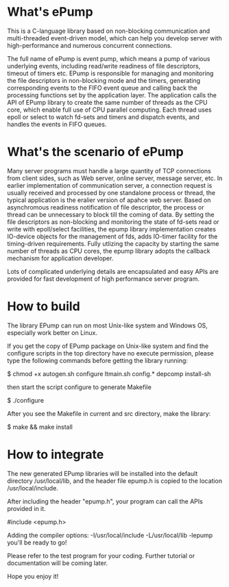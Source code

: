 # What's ePump
This is a C-language library based on non-blocking communication and multi-threaded event-driven model, which can help you develop server with high-performance and numerous concurrent connections.

The full name of ePump is event pump, which means a pump of various underlying events, including read/write readiness of file descriptors, timeout of timers etc. EPump is responsible for managing and monitoring the file descriptors in non-blocking mode and the timers, generating corresponding events to the FIFO event queue and calling back the processing functions set by the application layer. The application calls the API of EPump library to create the same number of threads as the CPU core, which enable full use of CPU parallel computing​. Each thread uses epoll or select to watch fd-sets and timers and dispatch events, and handles the events in FIFO queues.​

# What's the scenario of ePump
Many server programs must handle a large quantity of TCP connections from client sides, such as Web server, online server, message server, etc. In earlier implementation of communication server, a connection request is usually received and processed by one standalone process or thread, the typical application is the eralier version of apahce web server. Based on asynchromous readiness notification of file descriptor, the process or thread can be unnecessary to block till the coming of data. By setting the file descriptors as non-blocking and monitoring the state of fd-sets read or write with epoll/select facilities, the epump library implementation creates IO-device objects for the management of fds, adds IO-timer facility for the timing-driven requirements. Fully utlizing the capacity by starting the same number of threads as CPU cores, the epump library adopts the callback mechanism for application developer.

Lots of complicated underlying details are encapsulated and easy APIs are provided for fast development of high performance server program.

# How to build
The library EPump can run on most Unix-like system and Windows OS, especially work
better on Linux.

If you get the copy of EPump package on Unix-like system and find the configure
scripts in the top directory have no execute permission, please type the following
commands before getting the library running:

$ chmod +x autogen.sh configure ltmain.sh config.* depcomp install-sh

then start the script configure to generate Makefile

$ ./configure

After you see the Makefile in current and src directory, make the library:

$ make && make install

# How to integrate
The new generated EPump libraries will be installed into the default directory /usr/local/lib,
and the header file epump.h is copied to the location /usr/local/include.

After including the header "epump.h", your program can call the APIs provided in it.

  #include <epump.h>
  
Adding the compiler options: -I/usr/local/include -L/usr/local/lib -lepump
you'll be ready to go!

Please refer to the test program for your coding. Further tutorial or documentation
will be coming later. 

Hope you enjoy it!
